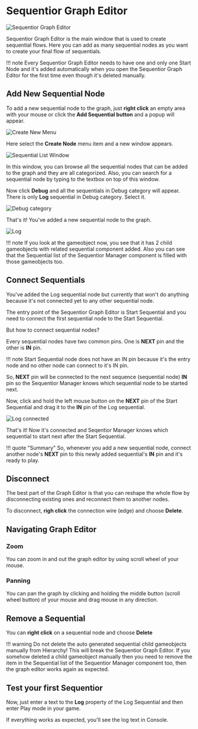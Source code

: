 # Sequentior Graph Editor

![Sequentior Graph Editor](../img/sequentiorgrapheditor_blank.jpg)

Sequentior Graph Editor is the main window that is used to create sequential flows. 
Here you can add as many sequential nodes as you want to create your final flow of sequentials.

!!! note
    Every Sequentior Graph Editor needs to have one and only one Start Node and it's added automatically when you open the Sequentior Graph Editor for the first time even though it's deleted manually.

## Add New Sequential Node

To add a new sequential node to the graph, just __right click__ an empty area with your mouse or click the __Add Sequential button__ and a popup will appear.


![Create New Menu](../img/sequentiorgrapheditor_createnodemenu.jpg)

Here select the __Create Node__ menu item and a new window appears.

![Sequential List Window](../img/sequentiorgrapheditor_createnodewindow.jpg)

In this window, you can browse all the sequential nodes that can be added to the graph and they are all categorized.
Also, you can search for a sequential node by typing to the textbox on top of this window.

Now click __Debug__ and all the sequentials in Debug category will appear.
There is only __Log__ sequential in Debug category. 
Select it.

![Debug category](../img/sequentiorgrapheditor_createnode_debug.jpg)

That's it! You've added a new sequential node to the graph.

![Log](../img/sequentiorgrapheditor_createnode_log1.jpg)

!!! note
    If you look at the gameobject now, you see that it has 2 child gameobjects with related sequential component added. Also you can see that the Sequential list of the Sequentior Manager component is filled with those gameobjects too.


## Connect Sequentials

You've added the Log sequential node but currently that won't do anything because it's not connected yet to any other sequential node.

The entry point of the Sequentior Graph Editor is Start Sequential and you need to connect the first sequential node to the Start Sequential.

But how to connect sequential nodes?

Every sequential nodes have two common pins. One is __NEXT__ pin and the other is __IN__ pin.

!!! note
    Start Sequential node does not have an IN pin because it's the entry node and no other node can connect to it's IN pin.

So, __NEXT__ pin will be connected to the next sequence (sequential node) __IN__ pin so the Sequentior Manager knows which sequential node to be started next.

Now, click and hold the left mouse button on the __NEXT__ pin of the Start Sequential and drag it to the __IN__ pin of the Log sequential.

![Log connected](../img/sequentiorgrapheditor_createnode_log2.jpg)

That's it! Now it's connected and Seqentior Manager knows which sequential to start next after the Start Sequential.

!!! quote "Summary"
    So, whenever you add a new sequential node, connect another node's __NEXT__ pin to this newly added sequential's __IN__ pin and it's ready to play.

## Disconnect

The best part of the Graph Editor is that you can reshape the whole flow by disconnecting existing ones and reconnect them to another nodes.

To disconnect, __righ click__ the connection wire (edge) and choose __Delete__.

## Navigating Graph Editor

### Zoom
You can zoom in and out the graph editor by using scroll wheel of your mouse.

### Panning
You can pan the graph by clicking and holding the middle button (scroll wheel button) of your mouse and drag mouse in any direction.

## Remove a Sequential

You can __right click__ on a sequential node and choose __Delete__ 


!!! warning
    Do not delete the auto generated sequential child gameobjects manually from Hierarchy! This will break the Sequentior Graph Editor. If you somehow deleted a child gameobject manually then you need to remove the item in the Sequential list of the Sequentior Manager component too, then the graph editor works again as expected.

## Test your first Sequentior

Now, just enter a text to the __Log__ property of the Log Sequential and then enter Play mode in your game.

If everything works as expected, you'll see the log text in Console.